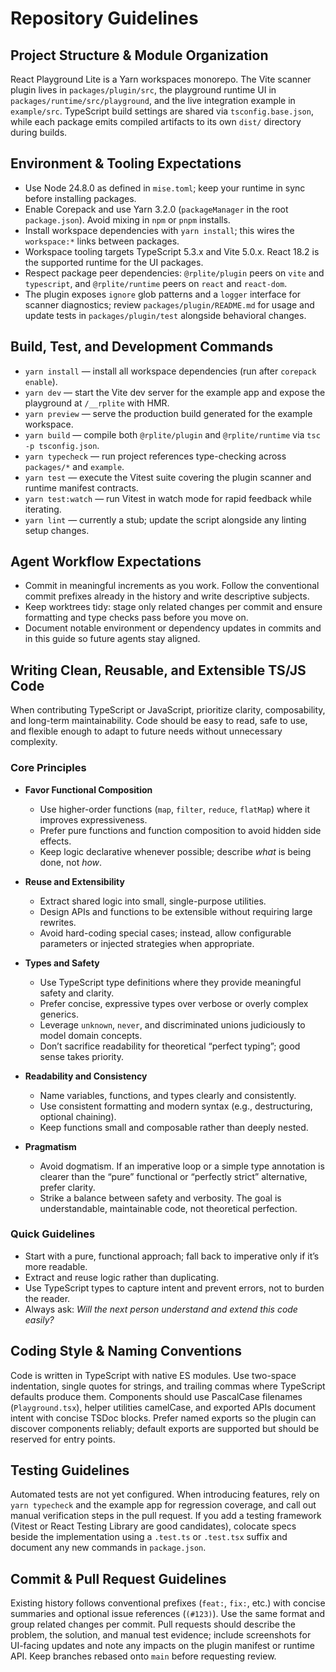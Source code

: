 # Repository Guidelines

## Project Structure & Module Organization
React Playground Lite is a Yarn workspaces monorepo. The Vite scanner plugin lives in `packages/plugin/src`, the playground runtime UI in `packages/runtime/src/playground`, and the live integration example in `example/src`. TypeScript build settings are shared via `tsconfig.base.json`, while each package emits compiled artifacts to its own `dist/` directory during builds.

## Environment & Tooling Expectations
- Use Node 24.8.0 as defined in `mise.toml`; keep your runtime in sync before installing packages.
- Enable Corepack and use Yarn 3.2.0 (`packageManager` in the root `package.json`). Avoid mixing in `npm` or `pnpm` installs.
- Install workspace dependencies with `yarn install`; this wires the `workspace:*` links between packages.
- Workspace tooling targets TypeScript 5.3.x and Vite 5.0.x. React 18.2 is the supported runtime for the UI packages.
- Respect package peer dependencies: `@rplite/plugin` peers on `vite` and `typescript`, and `@rplite/runtime` peers on `react` and `react-dom`.
- The plugin exposes `ignore` glob patterns and a `logger` interface for scanner diagnostics; review `packages/plugin/README.md` for usage and update tests in `packages/plugin/test` alongside behavioral changes.

## Build, Test, and Development Commands
- `yarn install` — install all workspace dependencies (run after `corepack enable`).
- `yarn dev` — start the Vite dev server for the example app and expose the playground at `/__rplite` with HMR.
- `yarn preview` — serve the production build generated for the example workspace.
- `yarn build` — compile both `@rplite/plugin` and `@rplite/runtime` via `tsc -p tsconfig.json`.
- `yarn typecheck` — run project references type-checking across `packages/*` and `example`.
- `yarn test` — execute the Vitest suite covering the plugin scanner and runtime manifest contracts.
- `yarn test:watch` — run Vitest in watch mode for rapid feedback while iterating.
- `yarn lint` — currently a stub; update the script alongside any linting setup changes.

## Agent Workflow Expectations
- Commit in meaningful increments as you work. Follow the conventional commit prefixes already in the history and write descriptive subjects.
- Keep worktrees tidy: stage only related changes per commit and ensure formatting and type checks pass before you move on.
- Document notable environment or dependency updates in commits and in this guide so future agents stay aligned.

## Writing Clean, Reusable, and Extensible TS/JS Code

When contributing TypeScript or JavaScript, prioritize clarity, composability, and long-term maintainability. Code should be easy to read, safe to use, and flexible enough to adapt to future needs without unnecessary complexity.

### Core Principles

* **Favor Functional Composition**

  * Use higher-order functions (`map`, `filter`, `reduce`, `flatMap`) where it improves expressiveness.
  * Prefer pure functions and function composition to avoid hidden side effects.
  * Keep logic declarative whenever possible; describe *what* is being done, not *how*.

* **Reuse and Extensibility**

  * Extract shared logic into small, single-purpose utilities.
  * Design APIs and functions to be extensible without requiring large rewrites.
  * Avoid hard-coding special cases; instead, allow configurable parameters or injected strategies when appropriate.

* **Types and Safety**

  * Use TypeScript type definitions where they provide meaningful safety and clarity.
  * Prefer concise, expressive types over verbose or overly complex generics.
  * Leverage `unknown`, `never`, and discriminated unions judiciously to model domain concepts.
  * Don’t sacrifice readability for theoretical “perfect typing”; good sense takes priority.

* **Readability and Consistency**

  * Name variables, functions, and types clearly and consistently.
  * Use consistent formatting and modern syntax (e.g., destructuring, optional chaining).
  * Keep functions small and composable rather than deeply nested.

* **Pragmatism**

  * Avoid dogmatism. If an imperative loop or a simple type annotation is clearer than the “pure” functional or “perfectly strict” alternative, prefer clarity.
  * Strike a balance between safety and verbosity. The goal is understandable, maintainable code, not theoretical perfection.

### Quick Guidelines

* Start with a pure, functional approach; fall back to imperative only if it’s more readable.
* Extract and reuse logic rather than duplicating.
* Use TypeScript types to capture intent and prevent errors, not to burden the reader.
* Always ask: *Will the next person understand and extend this code easily?*

## Coding Style & Naming Conventions
Code is written in TypeScript with native ES modules. Use two-space indentation, single quotes for strings, and trailing commas where TypeScript defaults produce them. Components should use PascalCase filenames (`Playground.tsx`), helper utilities camelCase, and exported APIs document intent with concise TSDoc blocks. Prefer named exports so the plugin can discover components reliably; default exports are supported but should be reserved for entry points.

## Testing Guidelines
Automated tests are not yet configured. When introducing features, rely on `yarn typecheck` and the example app for regression coverage, and call out manual verification steps in the pull request. If you add a testing framework (Vitest or React Testing Library are good candidates), colocate specs beside the implementation using a `.test.ts` or `.test.tsx` suffix and document any new commands in `package.json`.

## Commit & Pull Request Guidelines
Existing history follows conventional prefixes (`feat:`, `fix:`, etc.) with concise summaries and optional issue references (`(#123)`). Use the same format and group related changes per commit. Pull requests should describe the problem, the solution, and manual test evidence; include screenshots for UI-facing updates and note any impacts on the plugin manifest or runtime API. Keep branches rebased onto `main` before requesting review.
